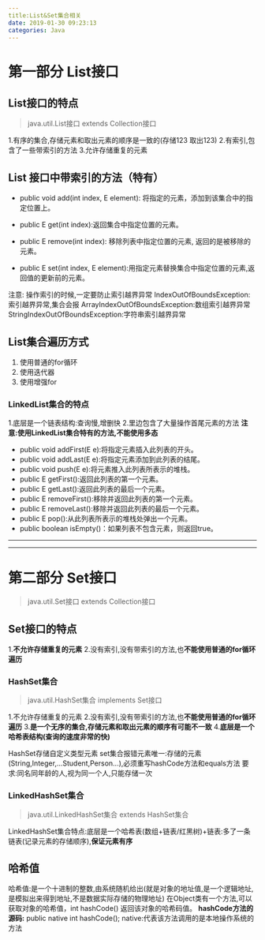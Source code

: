 ```yaml
---
title:List&Set集合相关
date: 2019-01-30 09:23:13
categories: Java
---
```


# 第一部分 List接口

## List接口的特点

> java.util.List接口 extends Collection接口

1.有序的集合,存储元素和取出元素的顺序是一致的(存储123 取出123)
2.有索引,包含了一些带索引的方法
3.允许存储重复的元素

## List 接口中带索引的方法（特有）

- public void add(int index, E element): 将指定的元素，添加到该集合中的指定位置上。

- public E get(int index):返回集合中指定位置的元素。

- public E remove(int index): 移除列表中指定位置的元素, 返回的是被移除的元素。

- public E set(int index, E element):用指定元素替换集合中指定位置的元素,返回值的更新前的元素。

注意:
  操作索引的时候,一定要防止索引越界异常
  IndexOutOfBoundsException:索引越界异常,集合会报
  ArrayIndexOutOfBoundsException:数组索引越界异常
  StringIndexOutOfBoundsException:字符串索引越界异常

## List集合遍历方式

1. 使用普通的for循环
2. 使用迭代器
3. 使用增强for

### LinkedList集合的特点

1.底层是一个链表结构:查询慢,增删快
2.里边包含了大量操作首尾元素的方法
**注意:使用LinkedList集合特有的方法,不能使用多态**

- public void addFirst(E e):将指定元素插入此列表的开头。
- public void addLast(E e):将指定元素添加到此列表的结尾。
- public void push(E e):将元素推入此列表所表示的堆栈。
- public E getFirst():返回此列表的第一个元素。
- public E getLast():返回此列表的最后一个元素。
- public E removeFirst():移除并返回此列表的第一个元素。
- public E removeLast():移除并返回此列表的最后一个元素。
- public E pop():从此列表所表示的堆栈处弹出一个元素。
- public boolean isEmpty()：如果列表不包含元素，则返回true。

---

---

# 第二部分 Set接口

> java.util.Set接口 extends Collection接口

## Set接口的特点

1.**不允许存储重复的元素**
2.没有索引,没有带索引的方法,也**不能使用普通的for循环遍历**

### HashSet集合

> java.util.HashSet集合 implements Set接口

1.不允许存储重复的元素
2.没有索引,没有带索引的方法,也**不能使用普通的for循环遍历**
3.**是一个无序的集合,存储元素和取出元素的顺序有可能不一致**
4.**底层是一个哈希表结构(查询的速度非常的快)**

HashSet存储自定义类型元素
set集合报错元素唯一:存储的元素(String,Integer,...Student,Person...),必须重写hashCode方法和equals方法
要求:同名同年龄的人,视为同一个人,只能存储一次

### LinkedHashSet集合

> java.util.LinkedHashSet集合 extends HashSet集合

LinkedHashSet集合特点:底层是一个哈希表(数组+链表/红黑树)+链表:多了一条链表(记录元素的存储顺序),**保证元素有序**

## 哈希值
哈希值:是一个十进制的整数,由系统随机给出(就是对象的地址值,是一个逻辑地址,是模拟出来得到地址,不是数据实际存储的物理地址)
在Object类有一个方法,可以获取对象的哈希值，int hashCode() 返回该对象的哈希码值。
**hashCode方法的源码:**
  public native int hashCode();
  native:代表该方法调用的是本地操作系统的方法


